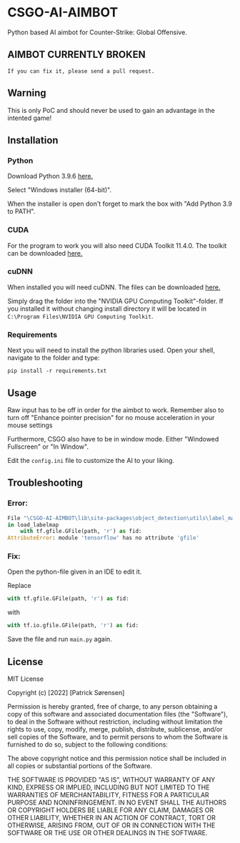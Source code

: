 # CSGO-AI-AIMBOT

Python based AI aimbot for Counter-Strike: Global Offensive.


## AIMBOT CURRENTLY BROKEN

    If you can fix it, please send a pull request.

## Warning

This is only PoC and should never be used to gain an advantage in the intented game!

## Installation

### Python

Download Python 3.9.6 [here.](https://www.python.org/downloads/release/python-396/)

Select "Windows installer (64-bit)".

When the installer is open don't forget to mark the box with "Add Python 3.9 to PATH".

### CUDA

For the program to work you will also need CUDA Toolkit 11.4.0.
The toolkit can be downloaded [here.](https://developer.nvidia.com/cuda-11-4-0-download-archive)

### cuDNN

When installed you will need cuDNN.
The files can be downloaded [here.](https://mega.nz/file/4gVnXaTC#SPQdtGCe9lRq0Im6oKjPznD0TJErD4CC25UP7TE34Ug)

Simply drag the folder into the "NVIDIA GPU Computing Toolkit"-folder.
If you installed it without changing install directory it will be located in `C:\Program Files\NVIDIA GPU Computing Toolkit`.

### Requirements

Next you will need to install the python libraries used.
Open your shell, navigate to the folder and type:

```shell
pip install -r requirements.txt
```

## Usage

Raw input has to be off in order for the aimbot to work.
Remember also to turn off "Enhance pointer precision" for no mouse acceleration in your mouse settings

Furthermore, CSGO also have to be in window mode. Either "Windowed Fullscreen" or "In Window".

Edit the `config.ini` file to customize the AI to your liking.

## Troubleshooting

### Error:

```python
File "\CSGO-AI-AIMBOT\lib\site-packages\object_detection\utils\label_map_util.py", line 132,
in load_labelmap
    with tf.gfile.GFile(path, 'r') as fid:
AttributeError: module 'tensorflow' has no attribute 'gfile'
```

### Fix:

Open the python-file given in an IDE to edit it.

Replace

```python
with tf.gfile.GFile(path, 'r') as fid:
```

with

```python
with tf.io.gfile.GFile(path, 'r') as fid:
```

Save the file and run `main.py` again.

## License

MIT License

Copyright (c) [2022] [Patrick Sørensen]

Permission is hereby granted, free of charge, to any person obtaining a copy
of this software and associated documentation files (the "Software"), to deal
in the Software without restriction, including without limitation the rights
to use, copy, modify, merge, publish, distribute, sublicense, and/or sell
copies of the Software, and to permit persons to whom the Software is
furnished to do so, subject to the following conditions:

The above copyright notice and this permission notice shall be included in all
copies or substantial portions of the Software.

THE SOFTWARE IS PROVIDED "AS IS", WITHOUT WARRANTY OF ANY KIND, EXPRESS OR
IMPLIED, INCLUDING BUT NOT LIMITED TO THE WARRANTIES OF MERCHANTABILITY,
FITNESS FOR A PARTICULAR PURPOSE AND NONINFRINGEMENT. IN NO EVENT SHALL THE
AUTHORS OR COPYRIGHT HOLDERS BE LIABLE FOR ANY CLAIM, DAMAGES OR OTHER
LIABILITY, WHETHER IN AN ACTION OF CONTRACT, TORT OR OTHERWISE, ARISING FROM,
OUT OF OR IN CONNECTION WITH THE SOFTWARE OR THE USE OR OTHER DEALINGS IN THE
SOFTWARE.
